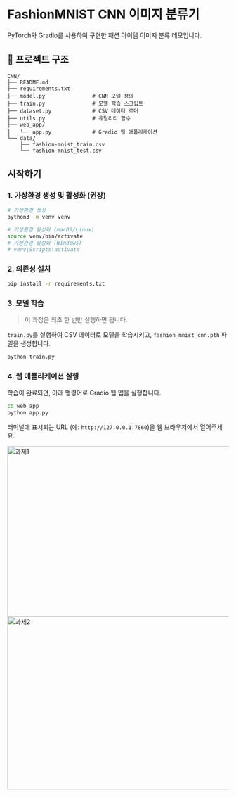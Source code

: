 #  FashionMNIST CNN 이미지 분류기

PyTorch와 Gradio를 사용하여 구현한 패션 아이템 이미지 분류 데모입니다.

## 📁 프로젝트 구조

```
CNN/
├── README.md
├── requirements.txt
├── model.py               # CNN 모델 정의
├── train.py               # 모델 학습 스크립트
├── dataset.py             # CSV 데이터 로더
├── utils.py               # 유틸리티 함수
├── web_app/
│   └── app.py             # Gradio 웹 애플리케이션
└── data/
    ├── fashion-mnist_train.csv
    └── fashion-mnist_test.csv
```

##  시작하기

### 1. 가상환경 생성 및 활성화 (권장)

```bash
# 가상환경 생성
python3 -m venv venv

# 가상환경 활성화 (macOS/Linux)
source venv/bin/activate
# 가상환경 활성화 (Windows)
# venv\Scripts\activate
```

### 2. 의존성 설치

```bash
pip install -r requirements.txt
```

### 3. 모델 학습

> 이 과정은 최초 한 번만 실행하면 됩니다.

`train.py`를 실행하여 CSV 데이터로 모델을 학습시키고, `fashion_mnist_cnn.pth` 파일을 생성합니다.

```bash
python train.py
```

### 4. 웹 애플리케이션 실행

학습이 완료되면, 아래 명령어로 Gradio 웹 앱을 실행합니다.

```bash
cd web_app
python app.py
```

터미널에 표시되는 URL (예: `http://127.0.0.1:7860`)을 웹 브라우저에서 열어주세요.

<img width="1891" height="387" alt="과제1" src="https://github.com/user-attachments/assets/557d1b19-d09c-4a70-b745-dd7454e275f4" />

<img width="1891" height="394" alt="과제2" src="https://github.com/user-attachments/assets/676d23d6-7760-4493-aae0-c33d95847b67" />


